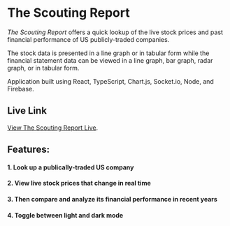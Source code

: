 # The Scouting Report

_The Scouting Report_ offers a quick lookup of the live stock prices and past financial performance of US publicly-traded companies.

The stock data is presented in a line graph or in tabular form while the financial statement data can be viewed in a line graph, bar graph, radar graph, or in tabular form.

Application built using React, TypeScript, Chart.js, Socket.io, Node, and Firebase.

## Live Link

[View The Scouting Report Live](https://scouting-report.herokuapp.com/).

## Features:

#### 1. Look up a publically-traded US company

<!-- ![Searching for a company ticker ('GOOGL') through a search bar](./extras/search.png) -->

#### 2. View live stock prices that change in real time

#### 3. Then compare and analyze its financial performance in recent years

<!-- ![A graph comparing three financial statement line items of GOOGL from 2014 to 2018](./extras/results.png) -->

#### 4. Toggle between light and dark mode

<!-- ![Alert modal displays share link to see current snapshot](./extras/share.png) -->
